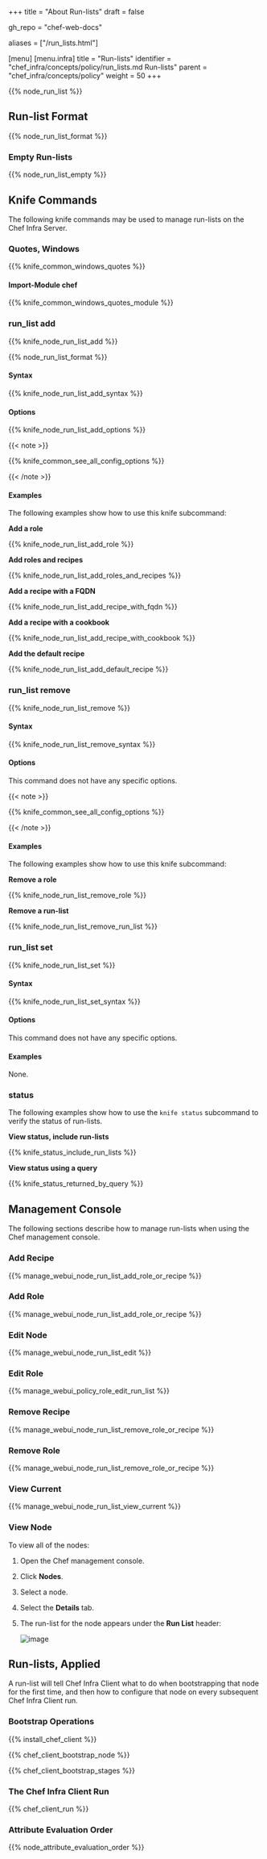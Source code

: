 +++
title = "About Run-lists"
draft = false

gh_repo = "chef-web-docs"

aliases = ["/run_lists.html"]

[menu]
  [menu.infra]
    title = "Run-lists"
    identifier = "chef_infra/concepts/policy/run_lists.md Run-lists"
    parent = "chef_infra/concepts/policy"
    weight = 50
+++

{{% node_run_list %}}

## Run-list Format

{{% node_run_list_format %}}

### Empty Run-lists

{{% node_run_list_empty %}}

## Knife Commands

The following knife commands may be used to manage run-lists on the Chef
Infra Server.

### Quotes, Windows

{{% knife_common_windows_quotes %}}

#### Import-Module chef

{{% knife_common_windows_quotes_module %}}

### run_list add

{{% knife_node_run_list_add %}}

{{% node_run_list_format %}}

#### Syntax

{{% knife_node_run_list_add_syntax %}}

#### Options

{{% knife_node_run_list_add_options %}}

{{< note >}}

{{% knife_common_see_all_config_options %}}

{{< /note >}}

#### Examples

The following examples show how to use this knife subcommand:

**Add a role**

{{% knife_node_run_list_add_role %}}

**Add roles and recipes**

{{% knife_node_run_list_add_roles_and_recipes %}}

**Add a recipe with a FQDN**

{{% knife_node_run_list_add_recipe_with_fqdn %}}

**Add a recipe with a cookbook**

{{% knife_node_run_list_add_recipe_with_cookbook %}}

**Add the default recipe**

{{% knife_node_run_list_add_default_recipe %}}

### run_list remove

{{% knife_node_run_list_remove %}}

#### Syntax

{{% knife_node_run_list_remove_syntax %}}

#### Options

This command does not have any specific options.

{{< note >}}

{{% knife_common_see_all_config_options %}}

{{< /note >}}

#### Examples

The following examples show how to use this knife subcommand:

**Remove a role**

{{% knife_node_run_list_remove_role %}}

**Remove a run-list**

{{% knife_node_run_list_remove_run_list %}}

### run_list set

{{% knife_node_run_list_set %}}

#### Syntax

{{% knife_node_run_list_set_syntax %}}

#### Options

This command does not have any specific options.

#### Examples

None.

### status

The following examples show how to use the `knife status` subcommand to
verify the status of run-lists.

**View status, include run-lists**

{{% knife_status_include_run_lists %}}

**View status using a query**

{{% knife_status_returned_by_query %}}

## Management Console

The following sections describe how to manage run-lists when using the
Chef management console.

### Add Recipe

{{% manage_webui_node_run_list_add_role_or_recipe %}}

### Add Role

{{% manage_webui_node_run_list_add_role_or_recipe %}}

### Edit Node

{{% manage_webui_node_run_list_edit %}}

### Edit Role

{{% manage_webui_policy_role_edit_run_list %}}

### Remove Recipe

{{% manage_webui_node_run_list_remove_role_or_recipe %}}

### Remove Role

{{% manage_webui_node_run_list_remove_role_or_recipe %}}

### View Current

{{% manage_webui_node_run_list_view_current %}}

### View Node

To view all of the nodes:

1.  Open the Chef management console.

2.  Click **Nodes**.

3.  Select a node.

4.  Select the **Details** tab.

5.  The run-list for the node appears under the **Run List** header:

    ![image](/images/step_manage_webui_nodes_view_run_list.png)

## Run-lists, Applied

A run-list will tell Chef Infra Client what to do when bootstrapping
that node for the first time, and then how to configure that node on
every subsequent Chef Infra Client run.

### Bootstrap Operations

{{% install_chef_client %}}

{{% chef_client_bootstrap_node %}}

{{% chef_client_bootstrap_stages %}}

### The Chef Infra Client Run

{{% chef_client_run %}}

### Attribute Evaluation Order

{{% node_attribute_evaluation_order %}}
